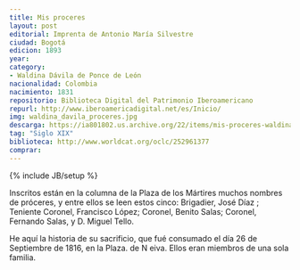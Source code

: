 ```yaml
---
title: Mis proceres 
layout: post
editorial: Imprenta de Antonio María Silvestre
ciudad: Bogotá
edicion: 1893
year: 
category:
- Waldina Dávila de Ponce de León
nacionalidad: Colombia
nacimiento: 1831
repositorio: Biblioteca Digital del Patrimonio Iberoamericano
repurl: http://www.iberoamericadigital.net/es/Inicio/
img: waldina_davila_proceres.jpg
descarga: https://ia801802.us.archive.org/22/items/mis-proceres-waldina-davila-de-ponce-de-leon/Mis%20proceres%20-%20Waldina%20Da%CC%81vila%20de%20Ponce%20de%20Leo%CC%81n.pdf
tag: "Siglo XIX"
biblioteca: http://www.worldcat.org/oclc/252961377
comprar: 
---
```

{% include JB/setup %}

Inscritos están en la columna de la Plaza de los Mártires muchos nombres de próceres, y entre ellos se leen estos cinco: Brigadier, José Díaz ; Teniente Coronel, Francisco López; Coronel, Benito Salas; Coronel, Fernando Salas, y D. Miguel Tello.
 
He aquí la historia de su sacrificio, que fué consumado el día 26 de Septiembre de 1816, en la Plaza. de N eiva. Ellos eran miembros de una sola familia.
